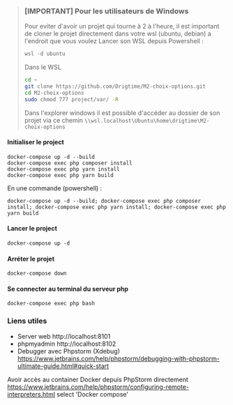 >### [IMPORTANT] Pour les utilisateurs de Windows
>Pour eviter d'avoir un projet qui tourne à 2 à l'heure, il est important de cloner le projet directement dans votre wsl (ubuntu, debian) a l'endroit que vous voulez
>Lancer son WSL depuis Powershell :
> ```powershell
>wsl -d ubuntu
>```
>Dans le WSL
>```bash
>cd ~
>git clone https://github.com/Drigtime/M2-choix-options.git
>cd M2-choix-options
>sudo chmod 777 project/var/ -R
>```
>Dans l'explorer windows il est possible d'accéder au dossier de son projet via ce chemin `\\wsl.localhost\Ubuntu\home\drigtime\M2-choix-options`


#### Initialiser le project
```
docker-compose up -d --build
docker-compose exec php composer install
docker-compose exec php yarn install
docker-compose exec php yarn build
```
En une commande (powershell) :
```
docker-compose up -d --build; docker-compose exec php composer install; docker-compose exec php yarn install; docker-compose exec php yarn build
```

#### Lancer le project
```
docker-compose up -d
```

#### Arréter le projet
```
docker-compose down
```

#### Se connecter au terminal du serveur php
```
docker-compose exec php bash
```

### Liens utiles
* Server web http://localhost:8101
* phpmyadmin http://localhost:8102
* Debugger avec Phpstorm (Xdebug) https://www.jetbrains.com/help/phpstorm/debugging-with-phpstorm-ultimate-guide.html#quick-start

Avoir accès au container Docker depuis PhpStorm directement
https://www.jetbrains.com/help/phpstorm/configuring-remote-interpreters.html select 'Docker compose'

